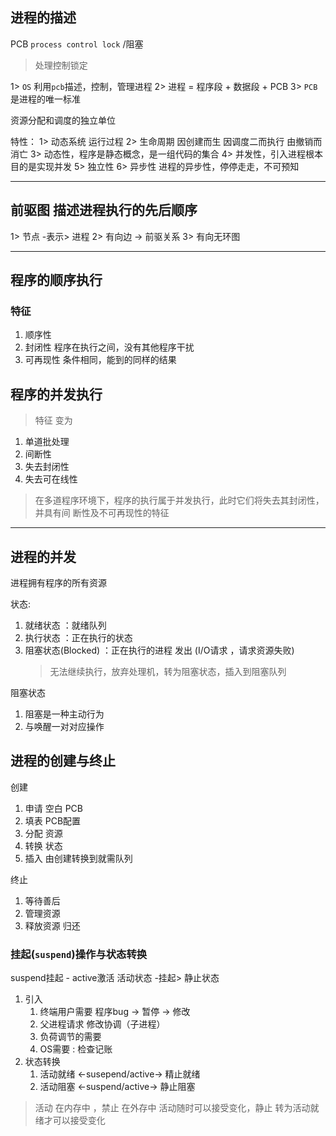 ## 进程的描述
PCB `process control lock` /阻塞
> 处理控制锁定

1> `OS` 利用`pcb`描述，控制，管理进程
2> 进程 = 程序段 + 数据段 + PCB
3> `PCB`是进程的唯一标准

资源分配和调度的独立单位

特性：
1> 动态系统 运行过程
2> 生命周期
    因创建而生 因调度二而执行 由撤销而消亡
3> 动态性，程序是静态概念，是一组代码的集合
4> 并发性，引入进程根本目的是实现并发
5> 独立性
6> 异步性 进程的异步性，停停走走，不可预知


---------------------------------------
## 前驱图 描述进程执行的先后顺序

1> 节点 -表示>  进程
2> 有向边 -> 前驱关系
3> 有向无环图

-------------------------------
## 程序的顺序执行

### 特征
1. 顺序性
2. 封闭性 程序在执行之间，没有其他程序干扰
3. 可再现性 条件相同，能到的同样的结果


## 程序的并发执行

> 特征
变为
1. 单道批处理 
2. 间断性
3. 失去封闭性
4. 失去可在线性
> 在多道程序环境下，程序的执行属于并发执行，此时它们将失去其封闭性，并具有间 断性及不可再现性的特征



--------------------
## 进程的并发
进程拥有程序的所有资源

状态:
1. 就绪状态 ：就绪队列
2. 执行状态 ：正在执行的状态
3. 阻塞状态(Blocked) ：正在执行的进程 发出 (I/O请求 ，请求资源失败)
   > 无法继续执行，放弃处理机，转为阻塞状态，插入到阻塞队列

阻塞状态
1. 阻塞是一种主动行为
2. 与唤醒一对对应操作

## 进程的创建与终止

创建
1. 申请 空白 PCB
2. 填表 PCB配置
3. 分配 资源
4. 转换 状态 
5. 插入 由创建转换到就需队列

终止
1. 等待善后
2. 管理资源
3. 释放资源 归还

### 挂起(`suspend`)操作与状态转换

suspend挂起 - active激活
活动状态  -挂起>   静止状态

1. 引入
    1. 终端用户需要 程序bug -> 暂停 -> 修改
    2. 父进程请求  修改协调（子进程）
    3. 负荷调节的需要
    4. OS需要 : 检查记账
2. 状态转换
    1. 活动就绪 <-susepend/active-> 精止就绪
    2. 活动阻塞 <-suspend/active-> 静止阻塞

> 活动 在内存中 ，禁止 在外存中 
> 活动随时可以接受变化，静止 转为活动就绪才可以接受变化

 

